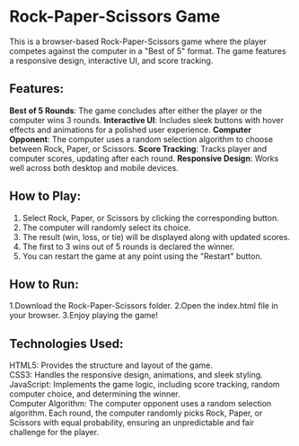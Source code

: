 # Rock-Paper-Scissors Game
This is a browser-based Rock-Paper-Scissors game where the player competes against the computer in a "Best of 5" format. The game features a responsive design, interactive UI, and score tracking.

## Features:
**Best of 5 Rounds**: The game concludes after either the player or the computer wins 3 rounds.
**Interactive UI**: Includes sleek buttons with hover effects and animations for a polished user experience.
**Computer Opponent**: The computer uses a random selection algorithm to choose between Rock, Paper, or Scissors.
**Score Tracking**: Tracks player and computer scores, updating after each round.
**Responsive Design**: Works well across both desktop and mobile devices.

## How to Play:
1. Select Rock, Paper, or Scissors by clicking the corresponding button.
2. The computer will randomly select its choice.
3. The result (win, loss, or tie) will be displayed along with updated scores.
4. The first to 3 wins out of 5 rounds is declared the winner.
5. You can restart the game at any point using the "Restart" button.


## How to Run:

1.Download the Rock-Paper-Scissors folder.
2.Open the index.html file in your browser.
3.Enjoy playing the game!  

## Technologies Used:
HTML5: Provides the structure and layout of the game.  
CSS3: Handles the responsive design, animations, and sleek styling.  
JavaScript: Implements the game logic, including score tracking, random computer choice, and determining the winner.  
Computer Algorithm:
The computer opponent uses a random selection algorithm. Each round, the computer randomly picks Rock, Paper, or Scissors with equal probability, ensuring an unpredictable and fair challenge for the player.

